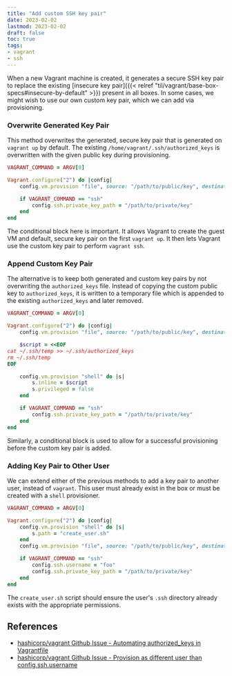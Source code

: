 ```yaml
---
title: "Add custom SSH key pair"
date: 2023-02-02
lastmod: 2023-02-02
draft: false
toc: true
tags:
- vagrant
- ssh
---
```


When a new Vagrant machine is created, it generates a secure SSH key pair to
replace the existing [insecure key pair]({{< relref
"til/vagrant/base-box-specs#insecure-by-default" >}}) present in all boxes. In
some cases, we might wish to use our own custom key pair, which we can add via
provisioning.

### Overwrite Generated Key Pair

This method overwrites the generated, secure key pair that is generated on
`vagrant up` by default. The existing `/home/vagrant/.ssh/authorized_keys` is
overwritten with the given public key during provisioning.

```ruby
VAGRANT_COMMAND = ARGV[0]

Vagrant.configure("2") do |config|
	config.vm.provision "file", source: "/path/to/public/key", destination: "~/.ssh/authorized_keys"

	if VAGRANT_COMMAND == "ssh"
		config.ssh.private_key_path = "/path/to/private/key"
	end
end
```

The conditional block here is important. It allows Vagrant to create the guest
VM and default, secure key pair on the first `vagrant up`. It then lets Vagrant
use the custom key pair to perform `vagrant ssh`.

### Append Custom Key Pair

The alternative is to keep both generated and custom key pairs by not
overwriting the `authorized_keys` file. Instead of copying the custom public key
to `authorized_keys`, it is written to a temporary file which is appended to the
existing `authorized_keys` and later removed.

```ruby
VAGRANT_COMMAND = ARGV[0]

Vagrant.configure("2") do |config|
	config.vm.provision "file", source: "/path/to/public/key", destination: "~/.ssh/temp"

	$script = <<EOF
cat ~/.ssh/temp >> ~/.ssh/authorized_keys
rm ~/.ssh/temp
EOF

	config.vm.provision "shell" do |s|
		s.inline = $script
		s.privileged = false
	end

	if VAGRANT_COMMAND == "ssh"
		config.ssh.private_key_path = "/path/to/private/key"
	end
end
```

Similarly, a conditional block is used to allow for a successful provisioning
before the custom key pair is added.

### Adding Key Pair to Other User

We can extend either of the previous methods to add a key pair to another user,
instead of `vagrant`. This user must already exist in the box or must be created
with a `shell` provisioner.

```ruby
VAGRANT_COMMAND = ARGV[0]

Vagrant.configure("2") do |config|
	config.vm.provision "shell" do |s|
		s.path = "create_user.sh"
	end
	config.vm.provision "file", source: "/path/to/public/key", destination: "/home/foo/.ssh/authorized_keys"

	if VAGRANT_COMMAND == "ssh"
		config.ssh.username = "foo"
		config.ssh.private_key_path = "/path/to/private/key"
	end
end
```

The `create_user.sh` script should ensure the user's `.ssh` directory already
exists with the appropriate permissions.

## References

- [hashicorp/vagrant Github Issue - Automating authorized_keys in
  Vagrantfile](https://github.com/hashicorp/vagrant/issues/992)
- [hashicorp/vagrant Github Issue - Provision as different user than
  config.ssh.username](https://github.com/hashicorp/vagrant/issues/1753)
